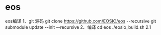 # eos
eos编译
1、git 源码
   git clone https://github.com/EOSIO/eos --recursive
   git submodule update --init --recursive
2、编译
   cd eos
   ./eosio_build.sh
   2.1 
